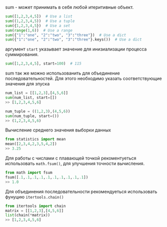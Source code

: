 sum - может принимать в себя любой итеритивные объект.
```python
sum([1,2,3,4,5])  # Use a list
sum((1,2,3,4,5))  # Use a tuple
sum({1,2,3,4,5})  # Use a set
sum(range(1,6))  # Use a range
sum({"1":"one", "2":"two", "3":"three"})  # Use a dict
sum({"1":"one", "2":"two", "3":"three"}.keys())  # Use a dict
```

аргумент `start` указывает значение для инизиализации процесса суммирования.
```python
sum([1,2,3,4,5], start=100)  # 115
```

sum так же можно использованить для объединение последовательностей. Для этого необходимо указать соответствующие значения для зпуска
```python
num_list = [[1,2,3],[4,5,6]]
sum(num_list, start=[])
>> [1,2,3,4,5,6]

num_tuple = ((1,2,3),(4,5,6))
sum(num_tuple, start=())
>> (1,2,3,4,5,6)
```

Вычисление среднего значения выборки данных
```python
from statistics import mean
mean([2,3,4,2,3,5,4,2])
>> 3.25
```

Для работы с числами с плавающей точкой рекоментуеться использовать `math.fsum()`, для улучшения точности вычисления.
```python
from math import fsum
fsum([.1,.1,.1,.1,.1,.1,.1,.1,.1,.1])
>> 1.0
```

Для объединения последовательности рекомендуеться использовать фунуцию `itertools.chain()`
```python
from itertools import chain
matrix = [[1,2,3],[4,5,6]]
list(chain(*matrix))
>> [1,2,3,4,5,6]
```